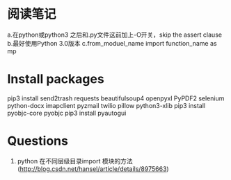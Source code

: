 #  阅读笔记

 a.在python或python3 之后和.py文件这前加上-O开关，skip the assert clause
 b.最好使用Python 3.0版本
 c.from_moduel_name import function_name as mp

# Install packages

pip3 install send2trash requests beautifulsoup4 openpyxl  PyPDF2 selenium  python-docx   imapclient   pyzmail  twilio pillow  python3-xlib
pip3 install pyobjc-core pyobjc
pip3 install pyautogui

# Questions

1. python 在不同层级目录import 模块的方法(http://blog.csdn.net/hansel/article/details/8975663)